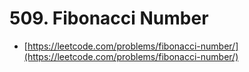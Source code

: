 # 509. Fibonacci Number

- [https://leetcode.com/problems/fibonacci-number/](https://leetcode.com/problems/fibonacci-number/)
